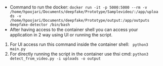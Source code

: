 - Command to run the docker:
``` docker run -it -p 5000:5000 --rm -v  /home/hpoojari/Documents/deepfake/Prototype/Samplevideo/:/app/uploads -v /home/hpoojari/Documents/deepfake/Prototype/output:/app/outputs deepfake-detector /bin/bash ```
- After having access to the container shell you can access your application in 2 way using UI or running the script.
1. For UI access run this command inside the container shell: ``` python3 main.py```
2. For directly running the script in the container use thsi cmd: ```python3 detect_from_video.py -i uploads -o output```
